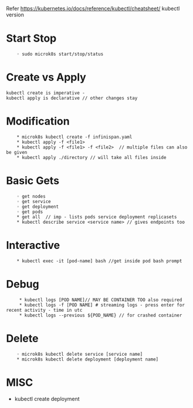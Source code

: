 Refer https://kubernetes.io/docs/reference/kubectl/cheatsheet/
kubectl version

   #  Start Stop
        ◦ sudo microk8s start/stop/status
   
   # Create vs Apply
    kubectl create is imperative -   
    kubectl apply is declarative // other changes stay
   # Modification
        * microk8s kubectl create -f infinispan.yaml
        * kubectl apply -f <file1>
        * kubectl apply -f <file1> -f <file2>  // multiple files can also be given
        * kubectl apply ./directory // will take all files inside
   # Basic Gets
        ◦ get nodes
        ◦ get service
        ◦ get deployment
        ◦ get pods
        * get all  // imp - lists pods service deployment replicasets
        * kubectl describe service <service name> // gives endpoints too
   # Interactive
        * kubectl exec -it [pod-name] bash //get inside pod bash prompt
   # Debug
         * kubectl logs [POD NAME]// MAY BE CONTAINER TOO also required
         * kubectl logs -f [POD NAME] # streaming logs - press enter for recent activity - time in utc
         * kubectl logs --previous ${POD_NAME} // for crashed container
         
   # Delete
        ◦ microk8s kubectl delete service [service name]
        * microk8s kubectl delete deployment [deployment name]
  # MISC
  * kubectl create deployment

